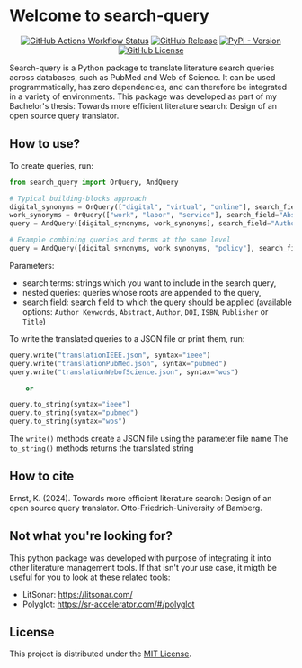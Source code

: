 #  Welcome to search-query

<div align="center">

[![GitHub Actions Workflow Status](https://img.shields.io/github/actions/workflow/status/CoLRev-Environment/search-query/.github%2Fworkflows%2Ftests.yml?label=tests)](https://github.com/CoLRev-Environment/search-query/actions/workflows/tests.yml)
[![GitHub Release](https://img.shields.io/github/v/release/CoLRev-Environment/search-query)](https://github.com/CoLRev-Environment/search-query/releases/)
[![PyPI - Version](https://img.shields.io/pypi/v/search-query?color=blue)](https://pypi.org/project/search-query/)
[![GitHub License](https://img.shields.io/github/license/CoLRev-Environment/search-query)](https://github.com/CoLRev-Environment/search-query/releases/)
</div>

Search-query is a Python package to translate literature search queries across databases, such as PubMed and Web of Science.
It can be used programmatically, has zero dependencies, and can therefore be integrated in a variety of environments.
This package was developed as part of my Bachelor's thesis: Towards more efficient literature search: Design of an open source query translator.

## How to use?

To create queries, run:

```Python
from search_query import OrQuery, AndQuery

# Typical building-blocks approach
digital_synonyms = OrQuery(["digital", "virtual", "online"], search_field="Abstract")
work_synonyms = OrQuery(["work", "labor", "service"], search_field="Abstract")
query = AndQuery([digital_synonyms, work_synonyms], search_field="Author Keywords")

# Example combining queries and terms at the same level
query = AndQuery([digital_synonyms, work_synonyms, "policy"], search_field="Author Keywords")
```

Parameters:

- search terms: strings which you want to include in the search query,
- nested queries: queries whose roots are appended to the query,
- search field: search field to which the query should be applied (available options: `Author Keywords`, `Abstract`, `Author`, `DOI`, `ISBN`, `Publisher` or `Title`)

To write the translated queries to a JSON file or print them, run:

```Python
query.write("translationIEEE.json", syntax="ieee")
query.write("translationPubMed.json", syntax="pubmed")
query.write("translationWebofScience.json", syntax="wos")

    or

query.to_string(syntax="ieee")
query.to_string(syntax="pubmed")
query.to_string(syntax="wos")

```

The `write()` methods create a JSON file using the parameter file name
The `to_string()` methods returns the translated string

## How to cite

Ernst, K. (2024). Towards more efficient literature search: Design of an open source query translator. Otto-Friedrich-University of Bamberg.

## Not what you're looking for?

This python package was developed with purpose of integrating it into other literature management tools. If that isn't your use case, it migth be useful for you to look at these related tools:

- LitSonar: https://litsonar.com/
- Polyglot: https://sr-accelerator.com/#/polyglot

## License

This project is distributed under the [MIT License](LICENSE).
